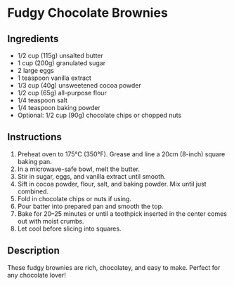 # Fudgy Chocolate Brownies

## Ingredients

- 1/2 cup (115g) unsalted butter
- 1 cup (200g) granulated sugar
- 2 large eggs
- 1 teaspoon vanilla extract
- 1/3 cup (40g) unsweetened cocoa powder
- 1/2 cup (65g) all-purpose flour
- 1/4 teaspoon salt
- 1/4 teaspoon baking powder
- Optional: 1/2 cup (90g) chocolate chips or chopped nuts

## Instructions

1. Preheat oven to 175°C (350°F). Grease and line a 20cm (8-inch) square baking pan.
2. In a microwave-safe bowl, melt the butter.
3. Stir in sugar, eggs, and vanilla extract until smooth.
4. Sift in cocoa powder, flour, salt, and baking powder. Mix until just combined.
5. Fold in chocolate chips or nuts if using.
6. Pour batter into prepared pan and smooth the top.
7. Bake for 20–25 minutes or until a toothpick inserted in the center comes out with moist crumbs.
8. Let cool before slicing into squares.

## Description

These fudgy brownies are rich, chocolatey, and easy to make. Perfect for any chocolate lover!

